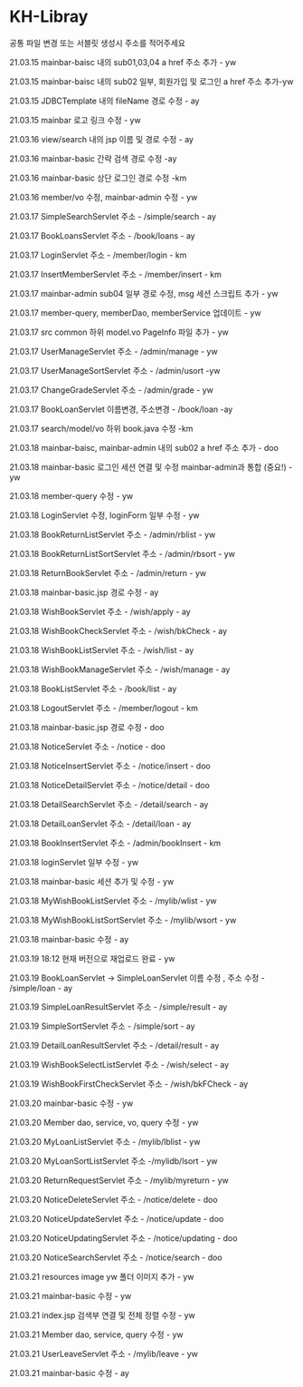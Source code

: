 # KH-Libray

공통 파일 변경 또는 서블릿 생성시 주소를 적어주세요

21.03.15 mainbar-baisc 내의 sub01,03,04 a href 주소 추가 - yw

21.03.15 mainbar-baisc 내의 sub02 일부, 회원가입 및 로그인 a href 주소 추가-yw

21.03.15 JDBCTemplate 내의 fileName 경로 수정 - ay

21.03.15 mainbar 로고 링크 수정 - yw

21.03.16 view/search 내의 jsp 이름 및 경로 수정 - ay

21.03.16 mainbar-basic 간략 검색 경로 수정 -ay

21.03.16 mainbar-basic 상단 로그인 경로 수정 -km

21.03.16 member/vo 수정, mainbar-admin 수정 - yw

21.03.17 SimpleSearchServlet 주소 - /simple/search - ay

21.03.17 BookLoansServlet 주소 - /book/loans - ay

21.03.17 LoginServlet 주소 - /member/login - km

21.03.17 InsertMemberServlet 주소 - /member/insert - km

21.03.17 mainbar-admin sub04 일부 경로 수정, msg 세션 스크립트 추가 - yw

21.03.17 member-query, memberDao, memberService 업데이트 - yw

21.03.17 src common 하위 model.vo PageInfo 파일 추가 - yw

21.03.17 UserManageServlet 주소 - /admin/manage - yw

21.03.17 UserManageSortServlet 주소 - /admin/usort -yw

21.03.17 ChangeGradeServlet 주소 - /admin/grade - yw

21.03.17 BookLoanServlet 이름변경, 주소변경 - /book/loan -ay

21.03.17 search/model/vo 하위 book.java 수정 -km

21.03.18 mainbar-baisc, mainbar-admin 내의 sub02 a href 주소 추가 - doo

21.03.18 mainbar-basic 로그인 세션 연결 및 수정 mainbar-admin과 통합 (중요!) - yw

21.03.18 member-query 수정 - yw

21.03.18 LoginServlet 수정, loginForm 일부 수정 - yw

21.03.18 BookReturnListServlet 주소 - /admin/rblist - yw

21.03.18 BookReturnListSortServlet 주소 - /admin/rbsort - yw

21.03.18 ReturnBookServlet 주소 - /admin/return - yw

21.03.18 mainbar-basic.jsp 경로 수정 - ay

21.03.18 WishBookServlet 주소 - /wish/apply - ay

21.03.18 WishBookCheckServlet 주소 - /wish/bkCheck - ay

21.03.18 WishBookListServlet 주소 - /wish/list - ay

21.03.18 WishBookManageServlet 주소 - /wish/manage - ay

21.03.18 BookListServlet 주소 - /book/list - ay

21.03.18 LogoutServlet 주소 - /member/logout - km

21.03.18 mainbar-basic.jsp 경로 수정 - doo

21.03.18 NoticeServlet 주소 - /notice - doo

21.03.18 NoticeInsertServlet 주소 - /notice/insert - doo

21.03.18 NoticeDetailServlet 주소 - /notice/detail - doo

21.03.18 DetailSearchServlet 주소 - /detail/search - ay

21.03.18 DetailLoanServlet 주소 - /detail/loan - ay

21.03.18 BookInsertServlet 주소 - /admin/bookInsert - km

21.03.18 loginServlet 일부 수정 - yw

21.03.18 mainbar-basic 세션 추가 및 수정 - yw

21.03.18 MyWishBookListServlet 주소 - /mylib/wlist - yw

21.03.18 MyWishBookListSortServlet 주소 - /mylib/wsort - yw

21.03.18 mainbar-basic 수정 - ay

21.03.19 18:12 현재 버전으로 재업로드 완료 - yw

21.03.19 BookLoanServlet -> SimpleLoanServlet 이름 수정 , 주소 수정 - /simple/loan - ay

21.03.19 SimpleLoanResultServlet 주소 - /simple/result - ay

21.03.19 SimpleSortServlet 주소 - /simple/sort - ay

21.03.19 DetailLoanResultServlet 주소 - /detail/result - ay

21.03.19 WishBookSelectListServlet 주소 - /wish/select - ay

21.03.19 WishBookFirstCheckServlet 주소 - /wish/bkFCheck - ay

21.03.20 mainbar-basic 수정 - yw

21.03.20 Member dao, service, vo, query 수정 - yw

21.03.20 MyLoanListServlet 주소 - /mylib/lblist - yw

21.03.20 MyLoanSortListServlet 주소 -/mylidb/lsort - yw

21.03.20 ReturnRequestServlet 주소 - /mylib/myreturn - yw

21.03.20 NoticeDeleteServlet 주소 - /notice/delete - doo

21.03.20 NoticeUpdateServlet 주소 - /notice/update - doo

21.03.20 NoticeUpdatingServlet 주소 - /notice/updating - doo

21.03.20 NoticeSearchServlet 주소 - /notice/search - doo

21.03.21 resources image yw 폴더 이미지 추가 - yw

21.03.21 mainbar-basic 수정 - yw

21.03.21 index.jsp 검색부 연결 및 전체 정렬 수정 - yw

21.03.21 Member dao, service, query 수정 - yw

21.03.21 UserLeaveServlet 주소 - /mylib/leave - yw

21.03.21 mainbar-basic 수정 - ay
